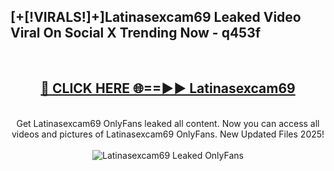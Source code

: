 <h2>[+[!VIRALS!]+]Latinasexcam69 Leaked Video Viral On Social X Trending Now - q453f</h2>
<br>
<div align="center">
<h2><a href="https://libra.edu.pl?Latinasexcam69" rel="nofollow">🔴 CLICK HERE 🌐==►► Latinasexcam69</a></h2>
<br>
Get Latinasexcam69 OnlyFans leaked all content. Now you can access all videos and pictures of Latinasexcam69 OnlyFans. New Updated Files 2025!
<br>
<br>
<a href="https://libra.edu.pl?Latinasexcam69" rel="nofollow" data-target="animated-image.originalLink"><img src="https://i.ibb.co.com/WyWwxjT/player-gif2.gif" alt="Latinasexcam69 Leaked OnlyFans" style="max-width: 100%; display: inline-block;" data-target="animated-image.originalImage"></a>
</div>
<br>